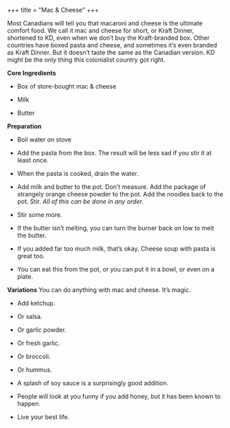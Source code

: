 +++
title = "Mac & Cheese"
+++

Most Canadians will tell you that macaroni and cheese is the ultimate
comfort food. We call it mac and cheese for short, or Kraft Dinner, shortened
to KD, even when we don’t buy the Kraft-branded box. Other countries have
boxed pasta and cheese, and sometimes it’s even branded as Kraft Dinner.
But it doesn’t taste the same as the Canadian version. KD might be the only
thing this colonialist country got right.

**Core Ingredients**

- Box of store-bought mac & cheese

- Milk

- Butter

**Preparation**

- Boil water on stove

- Add the pasta from the box. The result will be less sad if you stir it at
  least once.

- When the pasta is cooked, drain the water.

- Add milk and butter to the pot. Don’t measure. Add the package of
  strangely orange cheese powder to the pot. Add the noodles back to the
  pot. Stir. _All of this can be done in any order._

- Stir some more.

- If the butter isn’t melting, you can turn the burner back on low to melt
  the butter.

- If you added far too much milk, that’s okay. Cheese soup with pasta is
  great too.

- You can eat this from the pot, or you can put it in a bowl, or even on a
  plate.

**Variations**
You can do anything with mac and cheese. It’s magic.

- Add ketchup.

- Or salsa.

- Or garlic powder.

- Or fresh garlic.

- Or broccoli.

- Or hummus.

- A splash of soy sauce is a surprisingly good addition.

- People will look at you funny if you add honey, but it has been known to
  happen.

- Live your best life.
